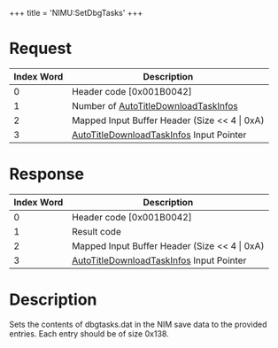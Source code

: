 +++
title = 'NIMU:SetDbgTasks'
+++

# Request

| Index Word | Description                                                                                   |
|------------|-----------------------------------------------------------------------------------------------|
| 0          | Header code \[0x001B0042\]                                                                    |
| 1          | Number of [AutoTitleDownloadTaskInfos](NIM_Services#autotitledownloadtaskinfo "wikilink")     |
| 2          | Mapped Input Buffer Header (Size \<\< 4 \| 0xA)                                               |
| 3          | [AutoTitleDownloadTaskInfos](NIM_Services#autotitledownloadtaskinfo "wikilink") Input Pointer |

# Response

| Index Word | Description                                                                                   |
|------------|-----------------------------------------------------------------------------------------------|
| 0          | Header code \[0x001B0042\]                                                                    |
| 1          | Result code                                                                                   |
| 2          | Mapped Input Buffer Header (Size \<\< 4 \| 0xA)                                               |
| 3          | [AutoTitleDownloadTaskInfos](NIM_Services#autotitledownloadtaskinfo "wikilink") Input Pointer |

# Description

Sets the contents of dbgtasks.dat in the NIM save data to the provided
entries. Each entry should be of size 0x138.
